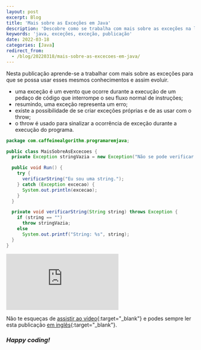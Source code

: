 ```yaml
---
layout: post
excerpt: Blog
title: 'Mais sobre as Exceções em Java'
description: 'Descobre como se trabalha com mais sobre as exceções na linguagem de programação Java. Obtém respostas às tuas dúvidas com a teoria e os exemplos apresentados.'
keywords: 'java, exceções, exceção, publicação'
date: 2022-03-18
categories: [Java]
redirect_from:
  - /blog/20220318/mais-sobre-as-excecoes-em-java/
---
```


Nesta publicação aprende-se a trabalhar com mais sobre as exceções para que se possa usar esses mesmos conhecimentos e assim evoluir.

- uma exceção é um evento que ocorre durante a execução de um pedaço de código que interrompe o seu fluxo normal de instruções;
- resumindo, uma exceção representa um erro;
- existe a possibilidade de se criar exceções próprias e de as usar com o throw;
- o throw é usado para sinalizar a ocorrência de exceção durante a execução do programa.

```java
package com.caffeinealgorithm.programaremjava;

public class MaisSobreAsExcecoes {
  private Exception stringVazia = new Exception("Não se pode verificar uma string que esteja vazia.");

  public void Run() {
    try {
      verificarString("Eu sou uma string.");
    } catch (Exception excecao) {
      System.out.println(excecao);
    }
  }

  private void verificarString(String string) throws Exception {
    if (string == "")
      throw stringVazia;
    else
      System.out.printf("String: %s", string);
  }
}
```

<div class="video-container">
  <iframe src="https://www.youtube.com/embed/b40p72IG4-8" frameborder="0" allowfullscreen></iframe>
</div>

Não te esqueças de [assistir ao vídeo](https://youtu.be/b40p72IG4-8){:target="\_blank"} e podes sempre ler esta publicação [em inglês](https://nelsonsilvadev.com/blog/more-about-exceptions-in-java/){:target="\_blank"}.

### _Happy coding!_
